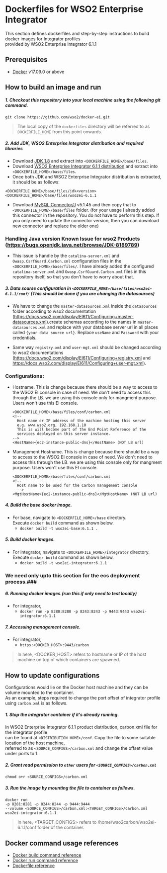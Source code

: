 # Dockerfiles for WSO2 Enterprise Integrator #
This section defines dockerfiles and step-by-step instructions to build docker images for Integrator profiles <br>
provided by WSO2 Enterprise Integrator 6.1.1 <br>

## Prerequisites
* [Docker](https://www.docker.com/get-docker) v17.09.0 or above

## How to build an image and run
##### 1. Checkout this repository into your local machine using the following git command.
```
git clone https://github.com/wso2/docker-ei.git
```

>The local copy of the `dockerfiles` directory will be referred to as `DOCKERFILE_HOME` from this point onwards.

##### 2. Add JDK, WSO2 Enterprise Integrator distribution and required libraries
- Download [JDK 1.8](http://www.oracle.com/technetwork/java/javase/downloads/jdk8-downloads-2133151.html) and
extract into `<DOCKERFILE_HOME>/base/files`.
- Download [WSO2 Enterprise Integrator 6.1.1 distribution](https://wso2.com/integration) and 
extract into `<DOCKERFILE_HOME>/base/files`.
- Once both JDK and WSO2 Enterprise Integrator distribution is extracted, it should be as follows:
```
<DOCKERFILE_HOME>/base/files/jdk<version>
<DOCKERFILE_HOME>/base/files/wso2ei-6.1.1
```
- Download [MySQL Connector/J](https://dev.mysql.com/downloads/connector/j/) v5.1.45 and then copy that to `<DOCKERFILE_HOME>/base/files` folder. (for your usage 
I already added this connector in the repository. You do not have to perform this step. If you only need to update the connector version, then you can download
new connector and replace the older one)


### Handling Java version Known Issue for wso2 Products (https://bugs.openjdk.java.net/browse/JDK-8189789)
- This issue is handle by the `catalina-server.xml` and `Owasp.CsrfGuard.Carbon.xml` configuration files in the `<DOCKERFILE_HOME>/base/files/`. I have already added the configured `catalina-server.xml` and `Owasp.CsrfGuard.Carbon.xml` files in this repository itself, so that you don't have to worry about that.

##### 3. Data sourse configuration in `<DOCKERFILE_HOME>/base/files/wso2ei-6.1.1/conf/` (This should be done if you are changing the datasources)
- We have to change the `master-datasources.xml` inside the `datasources` folder according to wso2 documentation (https://docs.wso2.com/display/EI611/Configuring+master-datasources.xml).create schemas according to the names in `master-datasources.xml` and replace with your database server url in all places called `{your data source url}`.
 Replace `useName` and `Password` with your credentials.
 
- Same way `registry.xml` and `user-mgt.xml` should be changed according to wso2 documentations (https://docs.wso2.com/display/EI611/Configuring+registry.xml and https://docs.wso2.com/display/EI611/Configuring+user-mgt.xml).

### Configurations:

- Hostname. This is change because there should be a way to access to the WSO2 EI console in case of need. We don't need to access this through the LB.
 we are using this console only for mangment purpose. Users won't use this EI console. 
  
  ````
  <DOCKERFILE_HOME>/base/files/conf/carbon.xml
  <!--
    Host name or IP address of the machine hosting this server
    e.g. www.wso2.org, 192.168.1.10
    This is will become part of the End Point Reference of the
    services deployed on this server instance.
  -->
  <HostName>{ec2-instance-public-dns}</HostName> (NOT LB url)
  ````

- Management Hostname.  This is change because there should be a way to access to the WSO2 EI console in case of need. We don't need to access this through the LB.
 we are using this console only for mangment purpose. Users won't use this EI console. 
  ````
  <DOCKERFILE_HOME>/base/files/conf/carbon.xml
  <!--
    Host name to be used for the Carbon management console
    -->
  <MgtHostName>{ec2-instance-public-dns}</MgtHostName> (NOT LB url)
  ````

##### 4. Build the base docker image.
- For base, navigate to `<DOCKERFILE_HOME>/base` directory. <br>
  Execute `docker build` command as shown below.
    + `docker build -t wso2ei-base:6.1.1 .`
        
##### 5. Build docker images.
- For integrator, navigate to `<DOCKERFILE_HOME>/integrator` directory. <br>
  Execute `docker build` command as shown below. 
    + `docker build -t wso2ei-integrator:6.1.1 .`

### We need only upto this section for the ecs deployment process.###
    
##### 6. Running docker images.(run this if only need to test locally)
- For integrator,
    + `docker run -p 8280:8280 -p 8243:8243 -p 9443:9443 wso2ei-integrator:6.1.1`


##### 7. Accessing management console.
- For integrator,
    + `https:<DOCKER_HOST>:9443/carbon`


>In here, <DOCKER_HOST> refers to hostname or IP of the host machine on top of which containers are spawned.


## How to update configurations
Configurations would lie on the Docker host machine and they can be volume mounted to the container. <br>
As an example, steps required to change the port offset of integrator profile using `carbon.xml` is as follows.

##### 1. Stop the integrator container if it's already running.
In WSO2 Enterprise Integrator 6.1.1 product distribution, carbon.xml file for the integrator profile <br>
can be found at `<DISTRIBUTION_HOME>/conf`. Copy the file to some suitable location of the host machine, <br>
referred to as `<SOURCE_CONFIGS>/carbon.xml` and change the offset value under ports to 1.

##### 2. Grant read permission to `other` users for `<SOURCE_CONFIGS>/carbon.xml`
```
chmod o+r <SOURCE_CONFIGS>/carbon.xml
```

##### 3. Run the image by mounting the file to container as follows.
```
docker run 
-p 8281:8281 -p 8244:8244 -p 9444:9444
--volume <SOURCE_CONFIGS>/carbon.xml:<TARGET_CONFIGS>/carbon.xml
wso2ei-integrator:6.1.1
```

>In here, <TARGET_CONFIGS> refers to /home/wso2carbon/wso2ei-6.1.1/conf folder of the container.


## Docker command usage references

* [Docker build command reference](https://docs.docker.com/engine/reference/commandline/build/)
* [Docker run command reference](https://docs.docker.com/engine/reference/run/)
* [Dockerfile reference](https://docs.docker.com/engine/reference/builder/)
